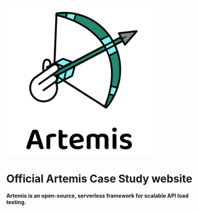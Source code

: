 ![Artemis logo](https://github.com/artemis-load-testing/artemis/blob/HEAD/assets/images/Artemis_logo_color.png)

# Official Artemis Case Study website

**Artemis is an open-source, serverless framework for scalable API load testing.**
